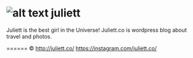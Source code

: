![alt text][juliett-logo] juliett
=======

Juliett is the best girl in the Universe!
Juliett.co is wordpress blog about travel and photos.


[juliett-logo]: https://raw.github.com/Interreto/juliett/master/photo.jpg "Juliett is the best girl in the Universe"


======
&copy; http://juliett.co/   https://instagram.com/juliett.co/
